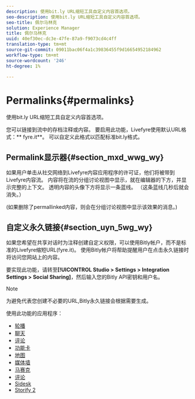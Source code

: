 ```yaml
---
description: 使用bit.ly URL缩短工具自定义内容首选项。
seo-description: 使用bit.ly URL缩短工具自定义内容首选项。
seo-title: 佩尔马林克
solution: Experience Manager
title: 佩尔马林克
uuid: 40ef30ec-dc3e-47fe-87a9-f9073cd4c4ff
translation-type: tm+mt
source-git-commit: 09011bac06f4a1c39836455f9d16654952184962
workflow-type: tm+mt
source-wordcount: '246'
ht-degree: 1%

---
```



# Permalinks{#permalinks}

使用bit.ly URL缩短工具自定义内容首选项。

您可以链接到流中的存档注释或内容。 要启用此功能，Livefyre使用默认URL格式：** fyre.it**。 可以自定义此格式以匹配标准bit.ly格式。

## Permalink显示器{#section_mxd_wwg_wy}

如果用户单击从社交网络到Livefyre内容应用程序的许可证，他们将被带到Livefyre内容流。 内容将在流的分组讨论视图中显示，就在编辑器的下方，并显示完整的上下文。 透明内容的头像下方将显示一条蓝线。 （这条蓝线几秒后就会消失。）

(如果删除了permallinked内容，则会在分组讨论视图中显示该效果的消息。)

## 自定义永久链接{#section_uyn_5wg_wy}

如果您希望在共享对话时为注释创建自定义权限，可以使用Bitly帐户，而不是标准的Livefyre缩短URL(fyre.it)。 使用Bitly帐户将帮助提醒用户在点击永久链接时将访问您网站上的内容。

要实现此功能，请转至&#x200B;**[!UICONTROL Studio > Settings > Integration Settings > Social Sharing]**，然后输入您的Bitly API密钥和用户名。

>[!NOTE]
>
>为避免代表您创建不必要的URL,Bitly永久链接会根据需要生成。

使用此功能的应用程序：

* [轮播](/help/using/c-about-apps/c-carousel-app/c-carousel-app.md#c_carousel_app)
* [聊天](/help/using/c-about-apps/c-chat-app/c-chat-app.md#c_chat_app)
* [评论](/help/using/c-about-apps/c-comments/c-comments.md)
* [功能卡](/help/using/c-about-apps/c-feature-card-app/c-feature-card-app.md#c_feature_card_app)
* [地图](/help/using/c-about-apps/c-map-app/c-map-app.md#c_map_app)
* [媒体墙](/help/using/c-about-apps/c-media-wall-app/c-media-wall-app.md#c_media_wall_app)
* [马赛克](/help/using/c-about-apps/c-mosaic-app/c-mosaic-app.md#c_mosaic_app)
* [评论](/help/using/c-about-apps/c-reviews-app/c-reviews-app.md#c_reviews_app)
* [Sidesk](/help/using/c-about-apps/c-sidenotes-app/c-sidenotes-app.md#c_sidenotes_app)
* [Storify 2](/help/using/c-about-apps/c-storify2/c-storify2.md#c_storify2)

